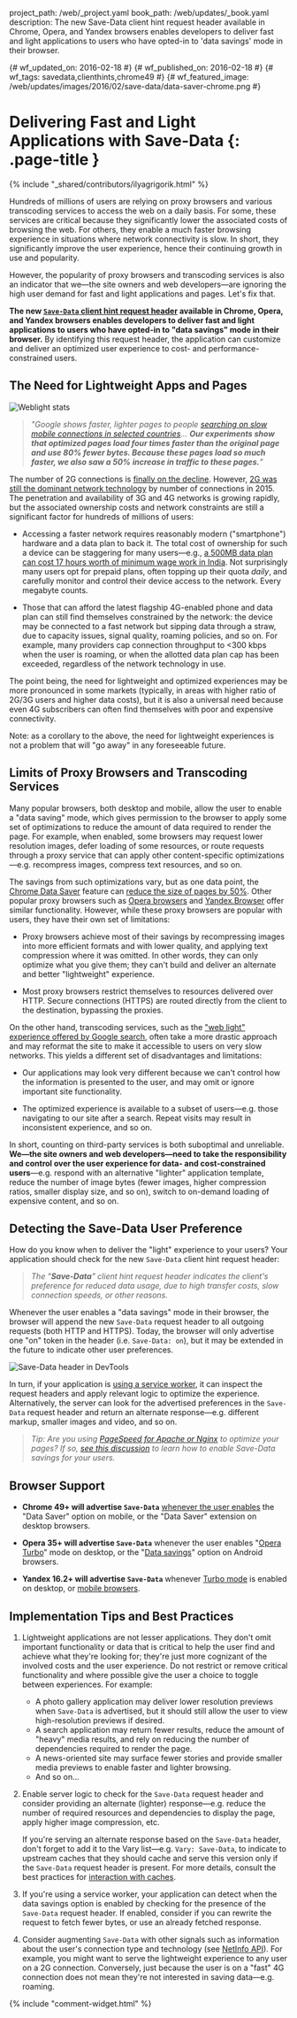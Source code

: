 project_path: /web/_project.yaml
book_path: /web/updates/_book.yaml
description: The new Save-Data client hint request header available in Chrome, Opera, and Yandex browsers enables developers to deliver fast and light applications to users who have opted-in to 'data savings' mode in their browser.

{# wf_updated_on: 2016-02-18 #}
{# wf_published_on: 2016-02-18 #}
{# wf_tags: savedata,clienthints,chrome49 #}
{# wf_featured_image: /web/updates/images/2016/02/save-data/data-saver-chrome.png #}

# Delivering Fast and Light Applications with Save-Data {: .page-title }

{% include "_shared/contributors/ilyagrigorik.html" %}

Hundreds of millions of users are relying on proxy browsers and various
transcoding services to access the web on a daily basis. For some, these
services are critical because they significantly lower the associated costs of
browsing the web. For others, they enable a much faster browsing experience in
situations where network connectivity is slow. In short, they significantly
improve the user experience, hence their continuing growth in use and
popularity.

However, the popularity of proxy browsers and transcoding services is also
an indicator that we&mdash;the site owners and web developers&mdash;are ignoring the high
user demand for fast and light applications and pages. Let's fix that.

**The new [`Save-Data` client hint request header](https://httpwg.github.io/http-extensions/client-hints.html#the-save-data-hint) available in Chrome, Opera, and Yandex browsers enables developers to deliver fast and light applications to users who have opted-in to "data savings" mode in their browser.** By identifying this request header, the application can customize and deliver an optimized user experience to cost- and performance-constrained users.

## The Need for Lightweight Apps and Pages

![Weblight stats](/web/updates/images/2016/02/save-data/google-weblight.png)

> _"Google shows faster, lighter pages to people [searching on slow mobile connections in selected countries](https://support.google.com/webmasters/answer/6211428?hl=en)... **Our experiments show that optimized pages load four times faster than the original page and use 80% fewer bytes. Because these pages load so much faster, we also saw a 50% increase in traffic to these pages.**"_

The number of 2G connections is [finally on the decline](http://www.gsmamobileeconomy.com/GSMA_Global_Mobile_Economy_Report_2015.pdf). However, [2G was still the dominant network technology](http://www.gsmamobileeconomy.com/GSMA_Global_Mobile_Economy_Report_2015.pdf) by number of connections in 2015. The penetration and availability of 3G and 4G networks is growing rapidly, but the associated ownership costs and network constraints are still a significant factor for hundreds of millions of users:

* Accessing a faster network requires reasonably modern ("smartphone") hardware and a data plan to back it. The total cost of ownership for such a device can be staggering for many users&mdash;e.g., [a 500MB data plan can cost 17 hours worth of minimum wage work in India](http://blog.jana.com/2015/05/21/the-data-trap-affordable-smartphones-expensive-data/). Not surprisingly many users opt for prepaid plans, often topping up their quota _daily_, and carefully monitor and control their device access to the network. Every megabyte counts.

* Those that can afford the latest flagship 4G-enabled phone and data plan can still find themselves constrained by the network: the device may be connected to a fast network but sipping data through a straw, due to capacity issues, signal quality, roaming policies, and so on. For example, many providers cap connection throughput to &lt;300 kbps when the user is roaming, or when the allotted data plan cap has been exceeded,  regardless of the network technology in use.

The point being, the need for lightweight and optimized experiences may be more
pronounced in some markets (typically, in areas with higher ratio of 2G/3G users and higher data costs), but it is also a universal need because even 4G
subscribers can often find themselves with poor and expensive connectivity.

Note: as a corollary to the above, the need for lightweight experiences is not a problem that will "go away" in any foreseeable future.

## Limits of Proxy Browsers and Transcoding Services

Many popular browsers, both desktop and mobile, allow the user to enable a "data saving" mode, which gives permission to the browser to apply some set of
optimizations to reduce the amount of data required to render the page. For
example, when enabled, some browsers may request lower resolution images, defer loading of some resources, or route requests through a proxy service that can apply other content-specific optimizations&mdash;e.g. recompress images, compress text resources, and so on.

The savings from such optimizations vary, but as one data point, the [Chrome Data Saver](https://developer.chrome.com/multidevice/data-compression) feature
can [reduce the size of pages by 50%](https://developer.chrome.com/multidevice/data-compression). Other popular proxy browsers such as [Opera browsers](http://www.opera.com/turbo) and [Yandex.Browser](https://play.google.com/store/apps/details?id=com.yandex.browser&hl=en) offer similar functionality. However, while these proxy browsers are popular with users, they have their own set of limitations:

* Proxy browsers achieve most of their savings by recompressing images into more efficient formats and with lower quality, and applying text compression where it was omitted. In other words, they can only optimize what you give them; they can't build and deliver an alternate and better "lightweight" experience.

* Most proxy browsers restrict themselves to resources delivered over HTTP. Secure connections (HTTPS) are routed directly from the client to the destination, bypassing the proxies.

On the other hand, transcoding services, such as the ["web light" experience offered by Google search](https://support.google.com/webmasters/answer/6211428?hl=en), often take a more drastic approach and may reformat the site to make it accessible to users on very slow networks. This yields a different set of disadvantages and limitations:

* Our applications may look very different because we can't control how the
  information is presented to the user, and may omit or ignore important site
  functionality.

* The optimized experience is available to a subset of users&mdash;e.g. those
  navigating to our site after a search. Repeat visits may result in
  inconsistent experience, and so on.

In short, counting on third-party services is both suboptimal and unreliable. **We&mdash;the site owners and web developers&mdash;need to take the responsibility and control over the user experience for data- and cost-constrained users**&mdash;e.g. respond with an alternative "lighter" application template, reduce the number of image bytes (fewer images, higher compression ratios, smaller display size, and so on), switch to on-demand loading of expensive content, and so on.

## Detecting the **Save-Data** User Preference

How do you know when to deliver the "light" experience to your users? Your application should check for the new `Save-Data` client hint request header:

> _The "**Save-Data**" client hint request header indicates the client's preference for reduced data usage, due to high transfer costs, slow connection speeds, or other reasons._

Whenever the user enables a "data savings" mode in their browser, the browser
will append the new `Save-Data` request header to all outgoing requests (both
HTTP and HTTPS). Today, the browser will only advertise one "on" token in the
header (i.e. `Save-Data: on`), but it may be extended in the future to indicate
other user preferences.

![Save-Data header in DevTools](/web/updates/images/2016/02/save-data/data-saver-chrome.png)

In turn, if your application is [using a service worker](https://developers.google.com/web/fundamentals/getting-started/push-notifications/step-03?hl=en), it can inspect the request headers and apply relevant logic to optimize the experience. Alternatively, the server can look for the advertised preferences in the `Save-Data` request header and return an alternate response&mdash;e.g. different markup, smaller images and video, and so on.

> _Tip: Are you using [PageSpeed for Apache or Nginx](https://developers.google.com/speed/pagespeed/module/) to optimize your pages? If so, [see  this discussion](https://github.com/pagespeed/mod_pagespeed/issues/1258) to learn how to enable Save-Data savings for your users._

## Browser Support

* **Chrome 49+ will advertise `Save-Data`** [whenever the user enables](https://support.google.com/chrome/answer/2392284?hl=en) the "Data Saver" option on mobile, or the "Data Saver" extension on desktop browsers.

* **Opera 35+ will advertise `Save-Data`** whenever the user enables "[Opera Turbo](http://www.opera.com/computer/features/fast-browser)" mode on desktop, or the "[Data savings](http://www.opera.com/help/mobile/android#turbo)" option on Android browsers.

* **Yandex 16.2+ will advertise `Save-Data`** whenever [Turbo mode](https://yandex.com/support/newbrowser/search-and-browse/turbo.xml) is enabled on desktop, or [mobile browsers](https://yandex.com/support/browser-mobile-android-phone/navigation_turbo-mode.xml#navigation_turbo-mode).

## Implementation Tips and Best Practices

1. Lightweight applications are not lesser applications. They don't omit
   important functionality or data that is critical to help the user find and
   achieve what they're looking for; they're just more cognizant of the involved
   costs and the user experience. Do not restrict or remove critical
   functionality and where possible give the user a choice to toggle between
   experiences. For example:
    * A photo gallery application may deliver lower resolution previews when
      `Save-Data` is advertised, but it should still allow the user to view
      high-resolution previews if desired.
    * A search application may return fewer results, reduce the amount of "heavy"
      media results, and rely on reducing the number of dependencies required to
      render the page.
    * A news-oriented site may surface fewer stories and provide smaller media
      previews to enable faster and lighter browsing.
    * And so on...

1. Enable server logic to check for the `Save-Data` request header and consider
   providing an alternate (lighter) response&mdash;e.g. reduce the number of required
   resources and dependencies to display the page, apply higher image
   compression, etc.

   If you're serving an alternate response based on the `Save-Data` header, don't
   forget to add it to the Vary list&mdash;e.g. `Vary: Save-Data`, to indicate
   to upstream caches that they should cache and serve this version only if
   the `Save-Data` request header is present. For more details, consult the
   best practices for [interaction with
   caches](https://httpwg.github.io/http-extensions/client-hints.html#interaction-with-caches).

1. If you're using a service worker, your application can detect when the data savings
   option is enabled by checking for the presence of the `Save-Data` request header. If enabled,
   consider if you can   rewrite the request to fetch fewer bytes, or use an already fetched response.

1. Consider augmenting `Save-Data` with other signals such as information about
   the user's connection type and technology (see [NetInfo
   API](http://w3c.github.io/netinfo/#examples-of-usage)). For example, you
   might want to serve the lightweight experience to any user on a 2G
   connection. Conversely, just because the user is on a "fast" 4G connection
   does not mean they're not interested in saving data&mdash;e.g. roaming.


{% include "comment-widget.html" %}
